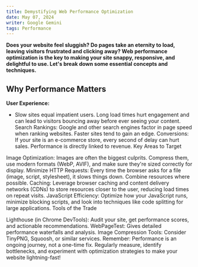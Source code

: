 ```yaml
---
title: Demystifying Web Performance Optimization
date: May 07, 2024
writer: Google Gemini
tags: Performance
---
```


**Does your website feel sluggish? Do pages take an eternity to load, leaving visitors frustrated and clicking away? Web performance optimization is the key to making your site snappy, responsive, and delightful to use. Let's break down some essential concepts and techniques.**

## Why Performance Matters

**User Experience:**

- Slow sites equal impatient users. Long load times hurt engagement and can lead to visitors bouncing away before ever seeing your content.
  Search Rankings: Google and other search engines factor in page speed when ranking websites. Faster sites tend to gain an edge.
  Conversions: If your site is an e-commerce store, every second of delay can hurt sales. Performance is directly linked to revenue.
  Key Areas to Target

Image Optimization: Images are often the biggest culprits. Compress them, use modern formats (WebP, AVIF), and make sure they're sized correctly for display.
Minimize HTTP Requests: Every time the browser asks for a file (image, script, stylesheet), it slows things down. Combine resources where possible.
Caching: Leverage browser caching and content delivery networks (CDNs) to store resources closer to the user, reducing load times on repeat visits.
JavaScript Efficiency: Optimize how your JavaScript runs, minimize blocking scripts, and look into techniques like code splitting for large applications.
Tools of the Trade

Lighthouse (in Chrome DevTools): Audit your site, get performance scores, and actionable recommendations.
WebPageTest: Gives detailed performance waterfalls and analysis.
Image Compression Tools: Consider TinyPNG, Squoosh, or similar services.
Remember: Performance is an ongoing journey, not a one-time fix. Regularly measure, identify bottlenecks, and experiment with optimization strategies to make your website lightning-fast!
